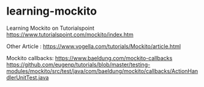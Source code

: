 # learning-mockito
Learning Mockito on Tutorialspoint https://www.tutorialspoint.com/mockito/index.htm

Other Article : https://www.vogella.com/tutorials/Mockito/article.html

Mockito  callbacks: https://www.baeldung.com/mockito-callbacks  https://github.com/eugenp/tutorials/blob/master/testing-modules/mockito/src/test/java/com/baeldung/mockito/callbacks/ActionHandlerUnitTest.java

